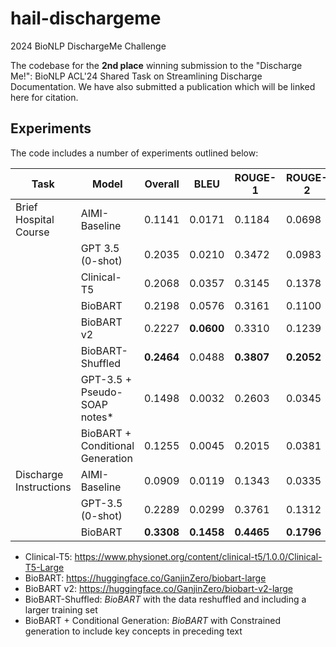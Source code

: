 # hail-dischargeme
2024 BioNLP DischargeMe Challenge

The codebase for the **2nd place** winning submission to the "Discharge Me!": BioNLP ACL'24 Shared Task on Streamlining Discharge Documentation. We have also submitted a publication which will be linked here for citation. 

## Experiments
The code includes a number of experiments outlined below:  

| Task                   | Model                            | Overall         | BLEU   | ROUGE-1 | ROUGE-2 | ROUGE-L | BERTScore | Meteor | AlignScore | MEDCON |
|------------------------|----------------------------------|-----------------|-----------------|------------------|------------------|------------------|--------------------|-----------------|---------------------|-----------------|
| Brief Hospital Course  | AIMI-Baseline                    | 0.1141          | 0.0171          | 0.1184           | 0.0698           | 0.1348           | 0.1726             | 0.0889          | 0.1714              | 0.1398          |
|                        | GPT 3.5 (0-shot)                 | 0.2035          | 0.0210          | 0.3472           | 0.0983           | 0.2289           | 0.2815             | 0.2232          | 0.1865              | 0.2410          |
|                        | Clinical-T5                      | 0.2068          | 0.0357          | 0.3145           | 0.1378           | 0.2273           | 0.3180             | 0.1678          | **0.2251**     | 0.2285          |
|                        | BioBART                          | 0.2198          | 0.0576          | 0.3161           | 0.1100           | 0.2021           | **0.3383**    | **0.2823** | 0.2007              | **0.2515** |
|                        | BioBART v2                       | 0.2227          | **0.0600** | 0.3310           | 0.1239           | 0.2231           | 0.3354             | 0.2802          | 0.1941              | 0.2340          |
|                        | BioBART-Shuffled                 | **0.2464** | 0.0488          | **0.3807**  | **0.2052**  | **0.3003**  | 0.3278             | 0.2661          | 0.1959              | 0.2463          |
|                        | GPT-3.5 + Pseudo-SOAP notes*     | 0.1498          | 0.0032          | 0.2603           | 0.0345           | 0.1233           | 0.2374             | 0.2037          | 0.2000              | 0.1360          |
|                        | BioBART + Conditional Generation | 0.1255          | 0.0045          | 0.2015           | 0.0381           | 0.0900           | 0.1607             | 0.2070          | 0.1739              | 0.1282          |
| Discharge Instructions | AIMI-Baseline                    | 0.0909          | 0.0119          | 0.1343           | 0.0335           | 0.0910           | 0.1026             | 0.0889          | 0.1622              | 0.1025          |
|                        | GPT-3.5 (0-shot)                 | 0.2289          | 0.0299          | 0.3761           | 0.1312           | 0.2271           | 0.3047             | 0.3109          | 0.1821              | 0.2690          |
|                        | BioBART                          | **0.3308** | **0.1458** | **0.4465**  | **0.1796**  | **0.2679**  | **0.4382**    | **0.3976** | **0.3527**     | **0.4183** |

- Clinical-T5: https://www.physionet.org/content/clinical-t5/1.0.0/Clinical-T5-Large
- BioBART: https://huggingface.co/GanjinZero/biobart-large
- BioBART v2: https://huggingface.co/GanjinZero/biobart-v2-large
- BioBART-Shuffled: _BioBART_ with the data reshuffled and including a larger training set
- BioBART + Conditional Generation: _BioBART_ with Constrained generation to include key concepts in preceding text
